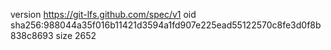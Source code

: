 version https://git-lfs.github.com/spec/v1
oid sha256:988044a35f016b11421d3594a1fd907e225ead55122570c8fe3d0f8b838c8693
size 2652
